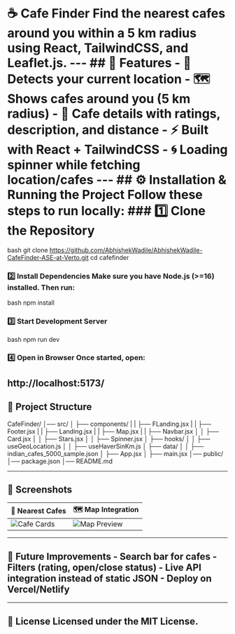 # ☕ Cafe Finder Find the **nearest cafes around you** within a **5 km radius** using **React, TailwindCSS, and Leaflet.js**. --- ## 🚀 Features - 📍 Detects your **current location** - 🗺️ Shows **cafes around you** (5 km radius) - 🌟 Cafe details with **ratings, description, and distance** - ⚡ Built with **React + TailwindCSS** - 🌀 Loading **spinner** while fetching location/cafes --- ## ⚙️ Installation & Running the Project Follow these steps to run locally: ### 1️⃣ Clone the Repository

bash
git clone https://github.com/AbhishekWadile/AbhishekWadile-CafeFinder-ASE-at-Verto.git
cd cafefinder

### 2️⃣ Install Dependencies Make sure you have **Node.js (>=16)** installed. Then run:

bash
npm install

### 3️⃣ Start Development Server

bash
npm run dev

### 4️⃣ Open in Browser Once started, open:

http://localhost:5173/
--- 
## 📂 Project Structure
CafeFinder/
│── src/
│ ├── components/
| | ├── FLanding.jsx
| | ├── Footer.jsx
| | ├── Landing.jsx
| | ├── Map.jsx
| | ├── Navbar.jsx
│ │ ├── Card.jsx
│ │ ├── Stars.jsx
│ │ ├── Spinner.jsx
│ ├── hooks/
│ │ ├── useGeoLocation.js
│ │ ├── useHaverSinKm.js
│ ├── data/
│ │ ├── indian_cafes_5000_sample.json
│ ├── App.jsx
│ ├── main.jsx
│── public/
│── package.json
│── README.md

--- 
## 📸 Screenshots 
| 📍 Nearest Cafes | 🗺️ Map Integration | 
|------------------|-------------------|
| ![Cafe Cards](https://drive.google.com/uc?export=view&id=1_JTnmS1znLWX7SNe9zVJoIInw6WR1tga) | ![Map Preview](https://drive.google.com/uc?export=view&id=1kTpPC7t7R6qq45tUFaxgccNnQw2iV19W) |
 --- 
 ## 🔮 Future Improvements - Search bar for cafes - Filters (rating, open/close status) - Live API integration instead of static JSON - Deploy on **Vercel/Netlify** 
 --- 
 ## 📜 License Licensed under the **MIT License**.
